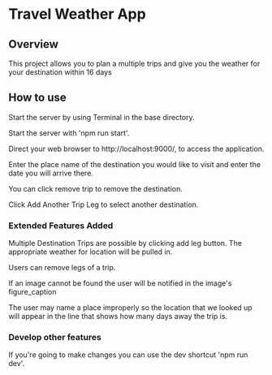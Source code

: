 # Travel Weather App

## Overview
This project allows you to plan a multiple trips and give you the weather for your destination within 16 days

## How to use
Start the server by using Terminal in the base directory.

Start the server with 'npm run start'.

Direct your web browser to http://localhost:9000/, to access the application.

Enter the place name of the destination you would like to visit and enter the date you will arrive there.

You can click remove trip to remove the destination.

Click Add Another Trip Leg to select another destination.

### Extended Features Added

Multiple Destination Trips are possible by clicking add leg button. The appropriate weather for location will be pulled in.

Users can remove legs of a trip.

If an image cannot be found the user will be notified in the image's figure_caption

The user may name a place improperly so the location that we looked up will appear in the line that shows how many days away the trip is.

### Develop other features

If you're going to make changes you can use the dev shortcut 'npm run dev'.

